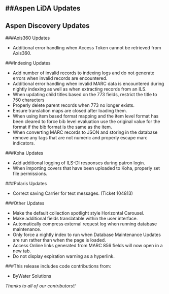 ##Aspen LiDA Updates
- 

## Aspen Discovery Updates

###Axis360 Updates
- Additional error handling when Access Token cannot be retrieved from Axis360.

###Indexing Updates
- Add number of invalid records to indexing logs and do not generate errors when invalid records are encountered.
- Additional error handling when invalid MARC data is encountered during nightly indexing as well as when extracting records from an ILS.
- When updating child titles based on the 773 fields, restrict the title to 750 characters
- Properly delete parent records when 773 no longer exists. 
- Ensure translation maps are closed after loading them.
- When using item based format mapping and the item level format has been cleared to force bib level evaluation use the original value for the format if the bib format is the same as the item.
- When converting MARC records to JSON and storing in the database remove any tags that are not numeric and properly escape marc indicators. 

###Koha Updates
- Add additional logging of ILS-DI responses during patron login.
- When importing covers that have been uploaded to Koha, properly set file permissions.

###Polaris Updates
- Correct saving Carrier for text messages. (Ticket 104813)

###Other Updates
- Make the default collection spotlight style Horizontal Carousel.
- Make additional fields translatable within the user interface.
- Automatically compress external request log when running database maintenance. 
- Only force a nightly index to run when Database Maintenance Updates are run rather than when the page is loaded.  
- Access Online links generated from MARC 856 fields will now open in a new tab.
- Do not display expiration warning as a hyperlink. 

###This release includes code contributions from:
- ByWater Solutions

_Thanks to all of our contributors!!_